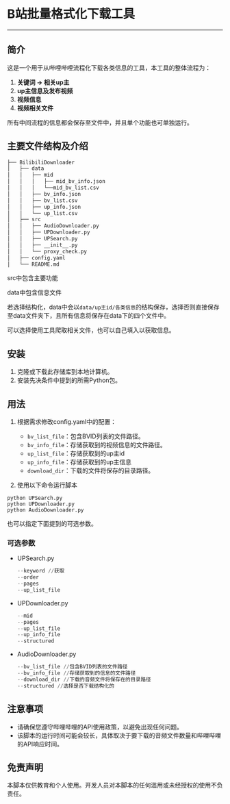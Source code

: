 # B站批量格式化下载工具

------

## 简介

这是一个用于从哔哩哔哩流程化下载各类信息的工具，本工具的整体流程为：

1. **关键词 -> 相关up主** 
2. **up主信息及发布视频**
3. **视频信息** 
4. **视频相关文件** 

所有中间流程的信息都会保存至文件中，并且单个功能也可单独运行。

## 主要文件结构及介绍
```markdown
├── BilibiliDownloader
│   ├── data
│   │   ├── mid
│   │   │   ├── mid_bv_info.json
│   │   │   └──mid_bv_list.csv
│   │   ├── bv_info.json
│   │   ├── bv_list.csv
│   │   ├── up_info.json
│   │   └── up_list.csv
│   ├── src
│   │   ├── AudioDownloader.py
│   │   ├── UPDownloader.py
│   │   ├── UPSearch.py
│   │   ├── __init__.py
│   │   └── proxy_check.py
│   ├── config.yaml
│   └── README.md
```
src中包含主要功能

data中包含信息文件

若选择结构化，data中会以`data/up主id/各类信息`的结构保存，选择否则直接保存至data文件夹下，且所有信息将保存在data下的四个文件中。

可以选择使用工具爬取相关文件，也可以自己填入以获取信息。

## 安装

1. 克隆或下载此存储库到本地计算机。
2. 安装先决条件中提到的所需Python包。

## 用法

1. 根据需求修改config.yaml中的配置：
   - `bv_list_file`：包含BVID列表的文件路径。
   - `bv_info_file`：存储获取到的视频信息的文件路径。
   - `up_list_file`：存储获取到的up主id
   - `up_info_file`：存储获取到的up主信息
   - `download_dir`：下载的文件将保存的目录路径。

2. 使用以下命令运行脚本

```
python UPSearch.py
python UPDownloader.py
python AudioDownloader.py
```

也可以指定下面提到的可选参数。

### 可选参数

- UPSearch.py
  ```python
  --keyword //获取
  --order
  --pages
  --up_list_file
  ```

- UPDownloader.py
  ```python
  --mid
  --pages
  --up_list_file
  --up_info_file
  --structured
  ```

- AudioDownloader.py
  ```python
  --bv_list_file //包含BVID列表的文件路径
  --bv_info_file //存储获取到的信息的文件路径
  --download_dir //下载的音频文件将保存在的目录路径
  --structured //选择是否下载结构化的
  ```

## 注意事项

- 请确保您遵守哔哩哔哩的API使用政策，以避免出现任何问题。
- 该脚本的运行时间可能会较长，具体取决于要下载的音频文件数量和哔哩哔哩的API响应时间。

## 免责声明

本脚本仅供教育和个人使用。开发人员对本脚本的任何滥用或未经授权的使用不负责任。